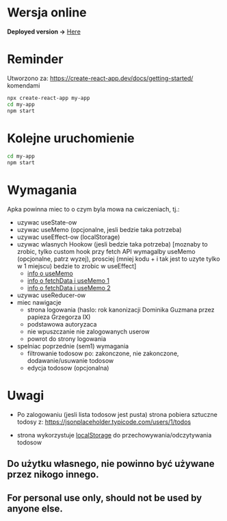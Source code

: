 # Wersja online

**Deployed version ->** [Here](https://b-lukaszuk.github.io/todosApp/#/)

# Reminder

Utworzono za: https://create-react-app.dev/docs/getting-started/ komendami

```bash
npx create-react-app my-app
cd my-app
npm start
```
# Kolejne uruchomienie

```bash
cd my-app
npm start
```

# Wymagania

Apka powinna miec to o czym byla mowa na cwiczeniach, tj.:
- uzywac useState-ow 
- uzywac useMemo (opcjonalne, jesli bedzie taka potrzeba)
- uzywac useEffect-ow (localStorage)
- uzywac wlasnych Hookow (jesli bedzie taka potrzeba)
[moznaby to zrobic, tylko custom hook przy fetch API wymagalby useMemo
(opcjonalne, patrz wyzej), prosciej (mniej kodu + i tak jest to uzyte
tylko w 1 miejscu) bedzie to zrobic w useEffect]
	+ [info o useMemo](https://medium.com/@shaymalchi/understanding-reacts-usememo-hook-through-a-simple-example-ea05b78075e9)
	+ [info o fetchData i useMemo 1](https://divyanshu013.dev/blog/react-debounce-throttle-hooks/)
	+ [info o fetchData i useMemo 2](https://kyleshevlin.com/debounce-and-throttle-callbacks-with-react-hooks)
- uzywac useReducer-ow
- miec nawigacje
  + strona logowania (haslo: rok kanonizacji Dominika Guzmana przez papieza Grzegorza IX)
  + podstawowa autoryzaca
  + nie wpuszczanie nie zalogowanych userow
  + powrot do strony logowania
- spelniac poprzednie (sem1) wymagania
  + filtrowanie todosow po: zakonczone, nie zakonczone, dodawanie/usuwanie todosow
  + edycja todosow (opcjonalna)

# Uwagi

- Po zalogowaniu (jesli lista todosow jest pusta) strona pobiera sztuczne todosy z:
https://jsonplaceholder.typicode.com/users/1/todos

- strona wykorzystuje [localStorage](https://developer.mozilla.org/pl/docs/Web/API/Window/localStorage) do przechowywania/odczytywania todosow

## Do użytku własnego, nie powinno być używane przez nikogo innego.
## For personal use only, should not be used by anyone else.
